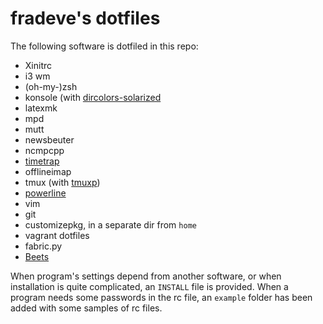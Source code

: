 fradeve's dotfiles
==================

The following software is dotfiled in this repo:

* Xinitrc
* i3 wm
* (oh-my-)zsh
* konsole (with [dircolors-solarized](https://github.com/seebi/dircolors-solarized)
* latexmk
* mpd
* mutt
* newsbeuter
* ncmpcpp
* [timetrap](https://github.com/samg/timetrap)
* offlineimap
* tmux (with [tmuxp](teamoci://github.com/tony/tmuxp))
* [powerline](https://github.com/Lokaltog/powerline)
* vim
* git
* customizepkg, in a separate dir from `home`
* vagrant dotfiles
* fabric.py
* [Beets](https://github.com/sampsyo/beets)

When program's settings depend from another software, or when installation is quite complicated, an `INSTALL` file is provided. When a program needs some passwords in the rc file, an `example` folder has been added with some samples of rc files.
